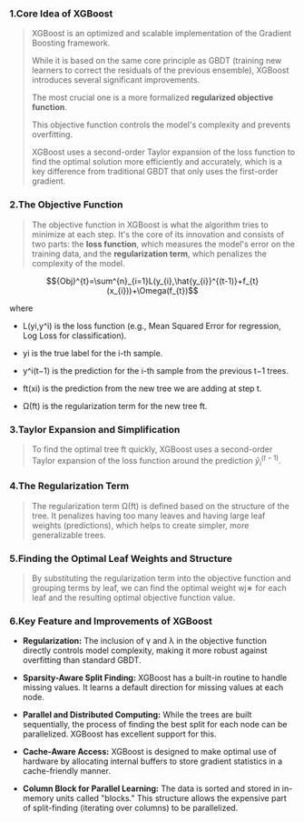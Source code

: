 ### 1.Core Idea of XGBoost

>XGBoost is an optimized and scalable implementation of the Gradient Boosting framework. 
>
>While it is based on the same core principle as GBDT (training new learners to correct the residuals of the previous ensemble), XGBoost introduces several significant improvements.
>
>The most crucial one is a more formalized **regularized objective function**. 
>
>This objective function controls the model's complexity and prevents overfitting. 
>
>XGBoost uses a second-order Taylor expansion of the loss function to find the optimal solution more efficiently and accurately, which is a key difference from traditional GBDT that only uses the first-order gradient.

### 2.The Objective Function

>The objective function in XGBoost is what the algorithm tries to minimize at each step. It's the core of its innovation and consists of two parts: the **loss function**, which measures the model's error on the training data, and the **regularization term**, which penalizes the complexity of the model.

$${Obj}^{t}=\sum^{n}_{i=1}L(y_{i},\hat{y_{i}}^{(t-1)}+f_{t}(x_{i}))+\Omega(f_{t})$$

where

- L(yi​,y^​i​) is the loss function (e.g., Mean Squared Error for regression, Log Loss for classification).
	
- yi​ is the true label for the i-th sample. 
    
- y^​i(t−1)​ is the prediction for the i-th sample from the previous t−1 trees. 
    
- ft​(xi​) is the prediction from the new tree we are adding at step t. 
    
- Ω(ft​) is the regularization term for the new tree ft​. 


### 3.Taylor Expansion and Simplification

>To find the optimal tree ft​ quickly, XGBoost uses a second-order Taylor expansion of the loss function around the prediction $\hat{y}_{i}^{(t−1)}$​.


### 4.The Regularization Term

>The regularization term Ω(ft​) is defined based on the structure of the tree. It penalizes having too many leaves and having large leaf weights (predictions), which helps to create simpler, more generalizable trees.


### 5.Finding the Optimal Leaf Weights and Structure

>By substituting the regularization term into the objective function and grouping terms by leaf, we can find the optimal weight wj∗​ for each leaf and the resulting optimal objective function value.


### 6.Key Feature and Improvements of XGBoost

- **Regularization:** The inclusion of γ and λ in the objective function directly controls model complexity, making it more robust against overfitting than standard GBDT.
    
- **Sparsity-Aware Split Finding:** XGBoost has a built-in routine to handle missing values. It learns a default direction for missing values at each node.
    
- **Parallel and Distributed Computing:** While the trees are built sequentially, the process of finding the best split for each node can be parallelized. XGBoost has excellent support for this.
    
- **Cache-Aware Access:** XGBoost is designed to make optimal use of hardware by allocating internal buffers to store gradient statistics in a cache-friendly manner.
    
- **Column Block for Parallel Learning:** The data is sorted and stored in in-memory units called "blocks." This structure allows the expensive part of split-finding (iterating over columns) to be parallelized.